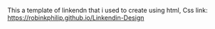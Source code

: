 This a template of linkendn that i  used to create using html, Css
link: https://robinkphilip.github.io/Linkendin-Design
